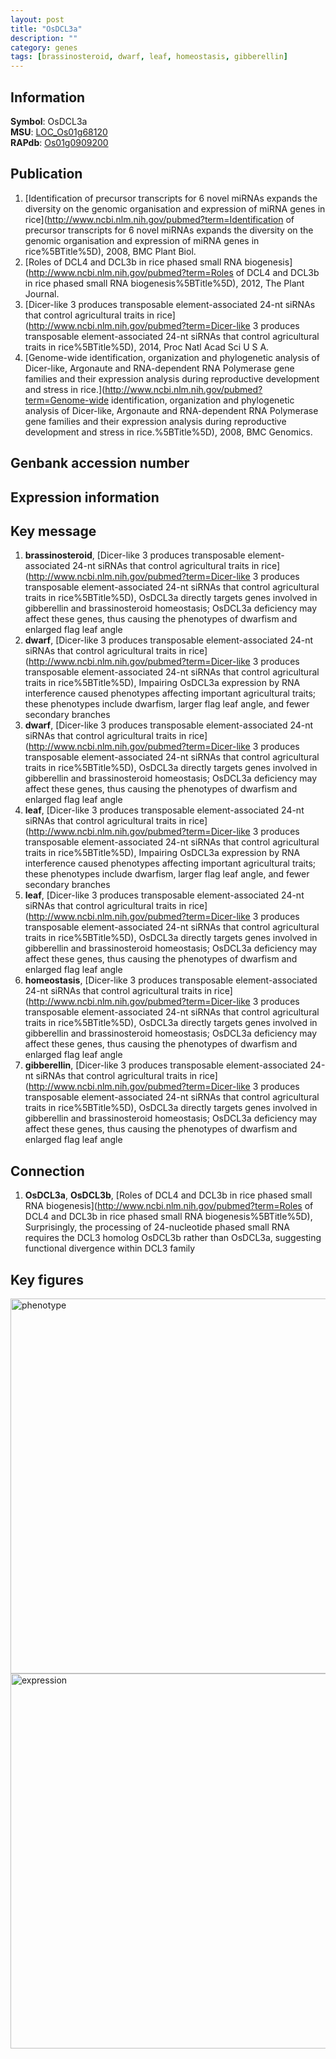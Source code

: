 ```yaml
---
layout: post
title: "OsDCL3a"
description: ""
category: genes
tags: [brassinosteroid, dwarf, leaf, homeostasis, gibberellin]
---
```


## Information
__Symbol__: OsDCL3a  
__MSU__: [LOC_Os01g68120](http://rice.plantbiology.msu.edu/cgi-bin/ORF_infopage.cgi?orf=LOC_Os01g68120)  
__RAPdb__: [Os01g0909200](http://rapdb.dna.affrc.go.jp/viewer/gbrowse_details/irgsp1?name=Os01g0909200)  

## Publication
1. [Identification of precursor transcripts for 6 novel miRNAs expands the diversity on the genomic organisation and expression of miRNA genes in rice](http://www.ncbi.nlm.nih.gov/pubmed?term=Identification of precursor transcripts for 6 novel miRNAs expands the diversity on the genomic organisation and expression of miRNA genes in rice%5BTitle%5D), 2008, BMC Plant Biol.
2. [Roles of DCL4 and DCL3b in rice phased small RNA biogenesis](http://www.ncbi.nlm.nih.gov/pubmed?term=Roles of DCL4 and DCL3b in rice phased small RNA biogenesis%5BTitle%5D), 2012, The Plant Journal.
3. [Dicer-like 3 produces transposable element-associated 24-nt siRNAs that control agricultural traits in rice](http://www.ncbi.nlm.nih.gov/pubmed?term=Dicer-like 3 produces transposable element-associated 24-nt siRNAs that control agricultural traits in rice%5BTitle%5D), 2014, Proc Natl Acad Sci U S A.
4. [Genome-wide identification, organization and phylogenetic analysis of Dicer-like, Argonaute and RNA-dependent RNA Polymerase gene families and their expression analysis during reproductive development and stress in rice.](http://www.ncbi.nlm.nih.gov/pubmed?term=Genome-wide identification, organization and phylogenetic analysis of Dicer-like, Argonaute and RNA-dependent RNA Polymerase gene families and their expression analysis during reproductive development and stress in rice.%5BTitle%5D), 2008, BMC Genomics.

## Genbank accession number

## Expression information

## Key message
1. __brassinosteroid__, [Dicer-like 3 produces transposable element-associated 24-nt siRNAs that control agricultural traits in rice](http://www.ncbi.nlm.nih.gov/pubmed?term=Dicer-like 3 produces transposable element-associated 24-nt siRNAs that control agricultural traits in rice%5BTitle%5D),  OsDCL3a directly targets genes involved in gibberellin and brassinosteroid homeostasis; OsDCL3a deficiency may affect these genes, thus causing the phenotypes of dwarfism and enlarged flag leaf angle
2. __dwarf__, [Dicer-like 3 produces transposable element-associated 24-nt siRNAs that control agricultural traits in rice](http://www.ncbi.nlm.nih.gov/pubmed?term=Dicer-like 3 produces transposable element-associated 24-nt siRNAs that control agricultural traits in rice%5BTitle%5D),  Impairing OsDCL3a expression by RNA interference caused phenotypes affecting important agricultural traits; these phenotypes include dwarfism, larger flag leaf angle, and fewer secondary branches
3. __dwarf__, [Dicer-like 3 produces transposable element-associated 24-nt siRNAs that control agricultural traits in rice](http://www.ncbi.nlm.nih.gov/pubmed?term=Dicer-like 3 produces transposable element-associated 24-nt siRNAs that control agricultural traits in rice%5BTitle%5D),  OsDCL3a directly targets genes involved in gibberellin and brassinosteroid homeostasis; OsDCL3a deficiency may affect these genes, thus causing the phenotypes of dwarfism and enlarged flag leaf angle
4. __leaf__, [Dicer-like 3 produces transposable element-associated 24-nt siRNAs that control agricultural traits in rice](http://www.ncbi.nlm.nih.gov/pubmed?term=Dicer-like 3 produces transposable element-associated 24-nt siRNAs that control agricultural traits in rice%5BTitle%5D),  Impairing OsDCL3a expression by RNA interference caused phenotypes affecting important agricultural traits; these phenotypes include dwarfism, larger flag leaf angle, and fewer secondary branches
5. __leaf__, [Dicer-like 3 produces transposable element-associated 24-nt siRNAs that control agricultural traits in rice](http://www.ncbi.nlm.nih.gov/pubmed?term=Dicer-like 3 produces transposable element-associated 24-nt siRNAs that control agricultural traits in rice%5BTitle%5D),  OsDCL3a directly targets genes involved in gibberellin and brassinosteroid homeostasis; OsDCL3a deficiency may affect these genes, thus causing the phenotypes of dwarfism and enlarged flag leaf angle
6. __homeostasis__, [Dicer-like 3 produces transposable element-associated 24-nt siRNAs that control agricultural traits in rice](http://www.ncbi.nlm.nih.gov/pubmed?term=Dicer-like 3 produces transposable element-associated 24-nt siRNAs that control agricultural traits in rice%5BTitle%5D),  OsDCL3a directly targets genes involved in gibberellin and brassinosteroid homeostasis; OsDCL3a deficiency may affect these genes, thus causing the phenotypes of dwarfism and enlarged flag leaf angle
7. __gibberellin__, [Dicer-like 3 produces transposable element-associated 24-nt siRNAs that control agricultural traits in rice](http://www.ncbi.nlm.nih.gov/pubmed?term=Dicer-like 3 produces transposable element-associated 24-nt siRNAs that control agricultural traits in rice%5BTitle%5D),  OsDCL3a directly targets genes involved in gibberellin and brassinosteroid homeostasis; OsDCL3a deficiency may affect these genes, thus causing the phenotypes of dwarfism and enlarged flag leaf angle

## Connection
1. __OsDCL3a__, __OsDCL3b__, [Roles of DCL4 and DCL3b in rice phased small RNA biogenesis](http://www.ncbi.nlm.nih.gov/pubmed?term=Roles of DCL4 and DCL3b in rice phased small RNA biogenesis%5BTitle%5D),  Surprisingly, the processing of 24-nucleotide phased small RNA requires the DCL3 homolog OsDCL3b rather than OsDCL3a, suggesting functional divergence within DCL3 family

## Key figures
<img src="http://ricencode.github.io/images/OsDCL3a.pheno.png" alt="phenotype"  style="width: 600px;"/>

<img src="http://ricencode.github.io/images/OsDCL3a.exp.png" alt="expression"  style="width: 600px;"/>


